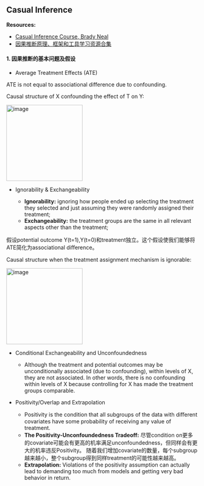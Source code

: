## Casual Inference

**Resources:** 
- [Casual Inference Course, Brady Neal](https://www.bradyneal.com/causal-inference-course)
- [因果推断原理、框架和工具学习资源合集](https://zhuanlan.zhihu.com/p/463459303)

#### 1. 因果推断的基本问题及假设

- Average Treatment Effects (ATE)

ATE is not equal to associational difference due to confounding.

Causal structure of X confounding the effect of T on Y:

<img width="200" alt="image" src="https://user-images.githubusercontent.com/46979228/177358622-b8965a66-8d2d-4efa-b1df-37d2562ef488.png">

- Ignorability & Exchangeability

  - **Ignorability:** ignoring how people ended up selecting the treatment they selected and just assuming they were randomly assigned their treatment;
  - **Exchangeability:** the treatment groups are the same in all relevant aspects other than the treatment;

假设potential outcome Y(t=1),Y(t=0)和treatment独立。这个假设使我们能够将ATE简化为associational diﬀerence。

Causal structure when the treatment assignment mechanism is ignorable:

<img width="200" alt="image" src="https://user-images.githubusercontent.com/46979228/177359898-fc83740b-67c3-4c0a-9d16-a57328aa3570.png">

- Conditional Exchangeability and Unconfoundedness

  - Although the treatment and potential outcomes may be unconditionally associated (due to confounding), within levels of X, they are not associated. In other words, there is no confounding within levels of X because controlling for X has made the treatment groups comparable.

- Positivity/Overlap and Extrapolation
  - Positivity is the condition that all subgroups of the data with diﬀerent covariates have some probability of receiving any value of treatment.
  - **The Positivity-Unconfoundedness Tradeoff:** 尽管condition on更多的covariate可能会有更高的机率满足unconfoundedness，但同样会有更大的机率违反Positivity。 随着我们增加covariate的数量，每个subgroup越来越小，整个subgroup得到同样treatment的可能性越来越高。
  - **Extrapolation:** Violations of the positivity assumption can actually lead to demanding too much from models and getting very bad behavior in return.
